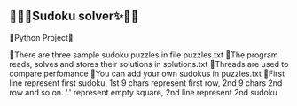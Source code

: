## 🐱‍🏍✨Sudoku solver✨🐱‍🏍

🐍Python Project🐍

📌There are three sample sudoku puzzles in file puzzles.txt
📌The program reads, solves and stores their solutions in solutions.txt
📌Threads are  used to compare perfomance
📌You can add your own sudokus in puzzles.txt
📌First line represent first sudoku, 1st 9 chars represent first row, 2nd 9 chars 2nd row and so on. '.' represent empty square, 2nd line represent 2nd sudoku